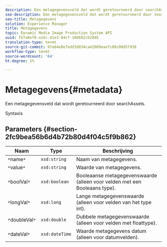 ```yaml
---
description: Een metagegevensveld dat wordt geretourneerd door searchAssets.
seo-description: Een metagegevensveld dat wordt geretourneerd door searchAssets.
seo-title: Metagegevens
solution: Experience Manager
title: Metagegevens
topic: Dynamic Media Image Production System API
uuid: fb7a0ef8-a16c-41e3-84cf-160602cb284b
translation-type: tm+mt
source-git-commit: 97a84e8e7edd3d834ca42069eae7c09c00d57938
workflow-type: tm+mt
source-wordcount: '64'
ht-degree: 1%

---
```



# Metagegevens{#metadata}

Een metagegevensveld dat wordt geretourneerd door searchAssets.

Syntaxis

## Parameters {#section-2fc9bea56b6d4b72b80d4f04c5f9b862}

| Naam | Type | Beschrijving |
|---|---|---|
| `*`name`*` | `xsd:string` | Naam van metagegevens. |
| `*`value`*` | `xsd:string` | Waarde van metagegevens. |
| `*`boolVal`*` | `xsd:boolean` | Booleaanse metagegevenswaarde (alleen voor velden met een Booleaans type). |
| `*`longVal`*` | `xsd:long` | Lange metagegevenswaarde (alleen voor velden van het type int). |
| `*`doubleVal`*` | `xsd:double` | Dubbele metagegevenswaarde (alleen voor velden met floattype). |
| `*`dateVal`*` | `xsd:dateTime` | Waarde metagegevens datum (alleen voor datumvelden). |

